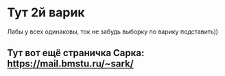 # Тут 2й варик
Лабы у всех одинаковы, ток не забудь выборку по варику подставить))
## Тут вот ещё страничка Сарка: https://mail.bmstu.ru/~sark/

